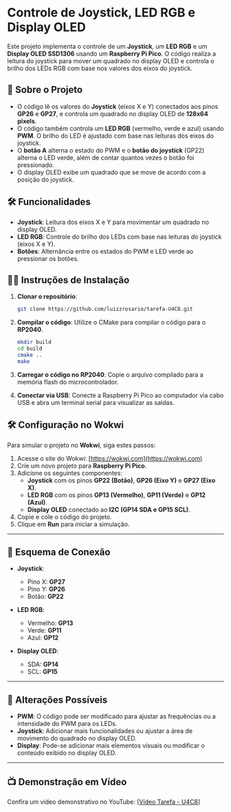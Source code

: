 # **Controle de Joystick, LED RGB e Display OLED**

Este projeto implementa o controle de um **Joystick**, um **LED RGB** e um **Display OLED SSD1306** usando um **Raspberry Pi Pico**. O código realiza a leitura do joystick para mover um quadrado no display OLED e controla o brilho dos LEDs RGB com base nos valores dos eixos do joystick.

## 🔧 **Sobre o Projeto**
- O código lê os valores do **Joystick** (eixos X e Y) conectados aos pinos **GP26** e **GP27**, e controla um quadrado no display OLED de **128x64 pixels**.
- O código também controla um **LED RGB** (vermelho, verde e azul) usando **PWM**. O brilho do LED é ajustado com base nas leituras dos eixos do joystick.
- O **botão A** alterna o estado do PWM e o **botão do joystick** (GP22) alterna o LED verde, além de contar quantos vezes o botão foi pressionado.
- O display OLED exibe um quadrado que se move de acordo com a posição do joystick.

## 🛠 **Funcionalidades**
- **Joystick**: Leitura dos eixos X e Y para movimentar um quadrado no display OLED.
- **LED RGB**: Controle do brilho dos LEDs com base nas leituras do joystick (eixos X e Y).
- **Botões**: Alternância entre os estados do PWM e LED verde ao pressionar os botões.

## 🧑‍💻 **Instruções de Instalação**

1. **Clonar o repositório**:
   ```bash
   git clone https://github.com/luizzrosario/tarefa-U4C8.git
   ```

2. **Compilar o código**:
   Utilize o CMake para compilar o código para o **RP2040**.

   ```bash
   mkdir build
   cd build
   cmake ..
   make
   ```

3. **Carregar o código no RP2040**:
   Copie o arquivo compilado para a memória flash do microcontrolador.

4. **Conectar via USB**:
   Conecte a Raspberry Pi Pico ao computador via cabo USB e abra um terminal serial para visualizar as saídas.

## 🛠 **Configuração no Wokwi**

Para simular o projeto no **Wokwi**, siga estes passos:

1. Acesse o site do Wokwi: [https://wokwi.com](https://wokwi.com)
2. Crie um novo projeto para **Raspberry Pi Pico**.
3. Adicione os seguintes componentes:
   - **Joystick** com os pinos **GP22 (Botão)**, **GP26 (Eixo Y)** e **GP27 (Eixo X)**.
   - **LED RGB** com os pinos **GP13 (Vermelho)**, **GP11 (Verde)** e **GP12 (Azul)**.
   - **Display OLED** conectado ao **I2C (GP14 SDA e GP15 SCL)**.
4. Copie e cole o código do projeto.
5. Clique em **Run** para iniciar a simulação.

---

## 📝 **Esquema de Conexão**

- **Joystick**:
  - Pino X: **GP27**
  - Pino Y: **GP26**
  - Botão: **GP22**

- **LED RGB**:
  - Vermelho: **GP13**
  - Verde: **GP11**
  - Azul: **GP12**

- **Display OLED**:
  - SDA: **GP14**
  - SCL: **GP15**

---

## 🔄 **Alterações Possíveis**
- **PWM**: O código pode ser modificado para ajustar as frequências ou a intensidade do PWM para os LEDs.
- **Joystick**: Adicionar mais funcionalidades ou ajustar a área de movimento do quadrado no display OLED.
- **Display**: Pode-se adicionar mais elementos visuais ou modificar o conteúdo exibido no display OLED.

---

## 📺 **Demonstração em Vídeo**
Confira um vídeo demonstrativo no YouTube: [[Vídeo Tarefa - U4C8]()]
